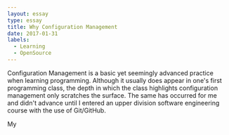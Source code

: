 ```yaml
---
layout: essay
type: essay
title: Why Configuration Management
date: 2017-01-31
labels: 
  - Learning
  - OpenSource
---
```


Configuration Management is a basic yet seemingly advanced practice when learning 
programming. Although it usually does appear in one's first programming class, the depth
in which the class highlights configuration management only scratches the surface. The 
same has occurred for me and didn't advance until I entered an upper division software 
engineering course with the use of Git/GitHub.

My 